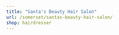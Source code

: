 ```yaml
---
title: "Santa's Beauty Hair Salon"
url: /somerset/santas-beauty-hair-salon/
shop: hairdresser
---
```

